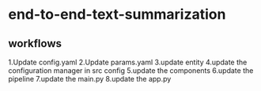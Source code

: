 # end-to-end-text-summarization

## workflows
1.Update config.yaml
2.Update params.yaml
3.update entity
4.update the configuration manager in src config
5.update the components
6.update the pipeline
7.update the main.py
8.update the app.py
